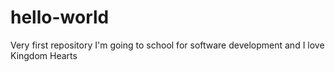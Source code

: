 # hello-world
Very first repository
I'm going to school for software development and I love Kingdom Hearts
